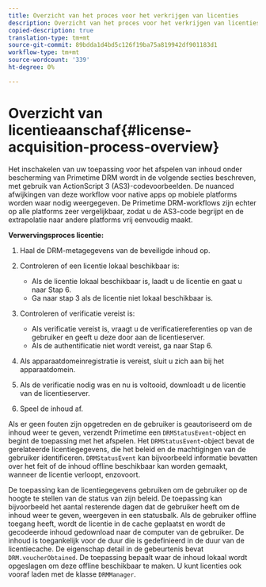 ```yaml
---
title: Overzicht van het proces voor het verkrijgen van licenties
description: Overzicht van het proces voor het verkrijgen van licenties
copied-description: true
translation-type: tm+mt
source-git-commit: 89bdda1d4bd5c126f19ba75a819942df901183d1
workflow-type: tm+mt
source-wordcount: '339'
ht-degree: 0%

---
```



# Overzicht van licentieaanschaf{#license-acquisition-process-overview}

Het inschakelen van uw toepassing voor het afspelen van inhoud onder bescherming van Primetime DRM wordt in de volgende secties beschreven, met gebruik van ActionScript 3 (AS3)-codevoorbeelden. De nuanced afwijkingen van deze workflow voor native apps op mobiele platforms worden waar nodig weergegeven. De Primetime DRM-workflows zijn echter op alle platforms zeer vergelijkbaar, zodat u de AS3-code begrijpt en de extrapolatie naar andere platforms vrij eenvoudig maakt.

**Verwervingsproces licentie:**

1. Haal de DRM-metagegevens van de beveiligde inhoud op.
1. Controleren of een licentie lokaal beschikbaar is:

   * Als de licentie lokaal beschikbaar is, laadt u de licentie en gaat u naar Stap 6.
   * Ga naar stap 3 als de licentie niet lokaal beschikbaar is.

1. Controleren of verificatie vereist is:

   * Als verificatie vereist is, vraagt u de verificatiereferenties op van de gebruiker en geeft u deze door aan de licentieserver.
   * Als de authentificatie niet wordt vereist, ga naar Stap 6.

1. Als apparaatdomeinregistratie is vereist, sluit u zich aan bij het apparaatdomein.
1. Als de verificatie nodig was en nu is voltooid, downloadt u de licentie van de licentieserver.
1. Speel de inhoud af.

Als er geen fouten zijn opgetreden en de gebruiker is geautoriseerd om de inhoud weer te geven, verzendt Primetime een `DRMStatusEvent`-object en begint de toepassing met het afspelen. Het `DRMStatusEvent`-object bevat de gerelateerde licentiegegevens, die het beleid en de machtigingen van de gebruiker identificeren. `DRMStatusEvent` kan bijvoorbeeld informatie bevatten over het feit of de inhoud offline beschikbaar kan worden gemaakt, wanneer de licentie verloopt, enzovoort.

De toepassing kan de licentiegegevens gebruiken om de gebruiker op de hoogte te stellen van de status van zijn beleid. De toepassing kan bijvoorbeeld het aantal resterende dagen dat de gebruiker heeft om de inhoud weer te geven, weergeven in een statusbalk. Als de gebruiker offline toegang heeft, wordt de licentie in de cache geplaatst en wordt de gecodeerde inhoud gedownload naar de computer van de gebruiker. De inhoud is toegankelijk voor de duur die is gedefinieerd in de duur van de licentiecache. De eigenschap detail in de gebeurtenis bevat `DRM.voucherObtained`. De toepassing bepaalt waar de inhoud lokaal wordt opgeslagen om deze offline beschikbaar te maken. U kunt licenties ook vooraf laden met de klasse `DRMManager`.
